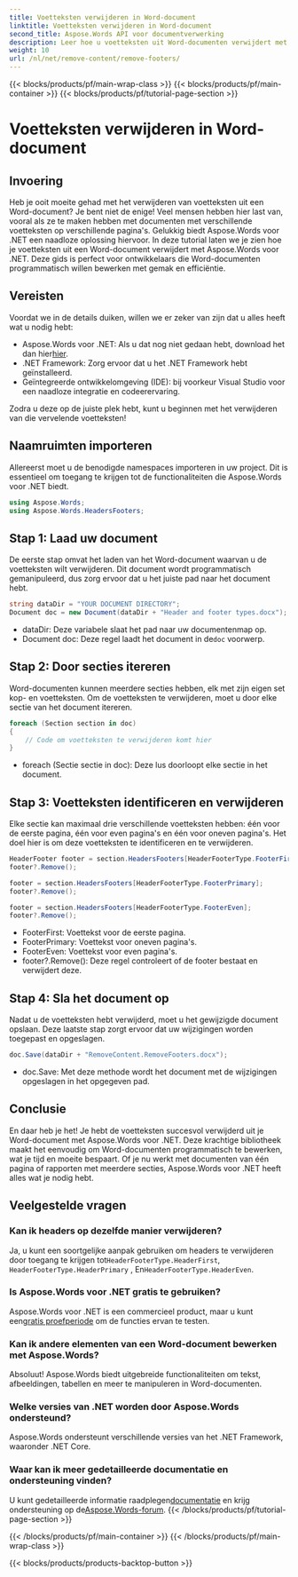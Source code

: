 ```yaml
---
title: Voetteksten verwijderen in Word-document
linktitle: Voetteksten verwijderen in Word-document
second_title: Aspose.Words API voor documentverwerking
description: Leer hoe u voetteksten uit Word-documenten verwijdert met Aspose.Words voor .NET met deze uitgebreide stapsgewijze handleiding.
weight: 10
url: /nl/net/remove-content/remove-footers/
---
```


{{< blocks/products/pf/main-wrap-class >}}
{{< blocks/products/pf/main-container >}}
{{< blocks/products/pf/tutorial-page-section >}}

# Voetteksten verwijderen in Word-document

## Invoering

Heb je ooit moeite gehad met het verwijderen van voetteksten uit een Word-document? Je bent niet de enige! Veel mensen hebben hier last van, vooral als ze te maken hebben met documenten met verschillende voetteksten op verschillende pagina's. Gelukkig biedt Aspose.Words voor .NET een naadloze oplossing hiervoor. In deze tutorial laten we je zien hoe je voetteksten uit een Word-document verwijdert met Aspose.Words voor .NET. Deze gids is perfect voor ontwikkelaars die Word-documenten programmatisch willen bewerken met gemak en efficiëntie.

## Vereisten

Voordat we in de details duiken, willen we er zeker van zijn dat u alles heeft wat u nodig hebt:

- Aspose.Words voor .NET: Als u dat nog niet gedaan hebt, download het dan hier[hier](https://releases.aspose.com/words/net/).
- .NET Framework: Zorg ervoor dat u het .NET Framework hebt geïnstalleerd.
- Geïntegreerde ontwikkelomgeving (IDE): bij voorkeur Visual Studio voor een naadloze integratie en codeerervaring.

Zodra u deze op de juiste plek hebt, kunt u beginnen met het verwijderen van die vervelende voetteksten!

## Naamruimten importeren

Allereerst moet u de benodigde namespaces importeren in uw project. Dit is essentieel om toegang te krijgen tot de functionaliteiten die Aspose.Words voor .NET biedt.

```csharp
using Aspose.Words;
using Aspose.Words.HeadersFooters;
```

## Stap 1: Laad uw document

De eerste stap omvat het laden van het Word-document waarvan u de voetteksten wilt verwijderen. Dit document wordt programmatisch gemanipuleerd, dus zorg ervoor dat u het juiste pad naar het document hebt.

```csharp
string dataDir = "YOUR DOCUMENT DIRECTORY";
Document doc = new Document(dataDir + "Header and footer types.docx");
```

- dataDir: Deze variabele slaat het pad naar uw documentenmap op.
-  Document doc: Deze regel laadt het document in de`doc` voorwerp.

## Stap 2: Door secties itereren

Word-documenten kunnen meerdere secties hebben, elk met zijn eigen set kop- en voetteksten. Om de voetteksten te verwijderen, moet u door elke sectie van het document itereren.

```csharp
foreach (Section section in doc)
{
    // Code om voetteksten te verwijderen komt hier
}
```

- foreach (Sectie sectie in doc): Deze lus doorloopt elke sectie in het document.

## Stap 3: Voetteksten identificeren en verwijderen

Elke sectie kan maximaal drie verschillende voetteksten hebben: één voor de eerste pagina, één voor even pagina's en één voor oneven pagina's. Het doel hier is om deze voetteksten te identificeren en te verwijderen.

```csharp
HeaderFooter footer = section.HeadersFooters[HeaderFooterType.FooterFirst];
footer?.Remove();

footer = section.HeadersFooters[HeaderFooterType.FooterPrimary];
footer?.Remove();

footer = section.HeadersFooters[HeaderFooterType.FooterEven];
footer?.Remove();
```

- FooterFirst: Voettekst voor de eerste pagina.
- FooterPrimary: Voettekst voor oneven pagina's.
- FooterEven: Voettekst voor even pagina's.
- footer?.Remove(): Deze regel controleert of de footer bestaat en verwijdert deze.

## Stap 4: Sla het document op

Nadat u de voetteksten hebt verwijderd, moet u het gewijzigde document opslaan. Deze laatste stap zorgt ervoor dat uw wijzigingen worden toegepast en opgeslagen.

```csharp
doc.Save(dataDir + "RemoveContent.RemoveFooters.docx");
```

- doc.Save: Met deze methode wordt het document met de wijzigingen opgeslagen in het opgegeven pad.

## Conclusie

En daar heb je het! Je hebt de voetteksten succesvol verwijderd uit je Word-document met Aspose.Words voor .NET. Deze krachtige bibliotheek maakt het eenvoudig om Word-documenten programmatisch te bewerken, wat je tijd en moeite bespaart. Of je nu werkt met documenten van één pagina of rapporten met meerdere secties, Aspose.Words voor .NET heeft alles wat je nodig hebt.

## Veelgestelde vragen

### Kan ik headers op dezelfde manier verwijderen?
 Ja, u kunt een soortgelijke aanpak gebruiken om headers te verwijderen door toegang te krijgen tot`HeaderFooterType.HeaderFirst`, `HeaderFooterType.HeaderPrimary` , En`HeaderFooterType.HeaderEven`.

### Is Aspose.Words voor .NET gratis te gebruiken?
 Aspose.Words voor .NET is een commercieel product, maar u kunt een[gratis proefperiode](https://releases.aspose.com/) om de functies ervan te testen.

### Kan ik andere elementen van een Word-document bewerken met Aspose.Words?
Absoluut! Aspose.Words biedt uitgebreide functionaliteiten om tekst, afbeeldingen, tabellen en meer te manipuleren in Word-documenten.

### Welke versies van .NET worden door Aspose.Words ondersteund?
Aspose.Words ondersteunt verschillende versies van het .NET Framework, waaronder .NET Core.

### Waar kan ik meer gedetailleerde documentatie en ondersteuning vinden?
 U kunt gedetailleerde informatie raadplegen[documentatie](https://reference.aspose.com/words/net/) en krijg ondersteuning op de[Aspose.Words-forum](https://forum.aspose.com/c/words/8).
{{< /blocks/products/pf/tutorial-page-section >}}

{{< /blocks/products/pf/main-container >}}
{{< /blocks/products/pf/main-wrap-class >}}

{{< blocks/products/products-backtop-button >}}
